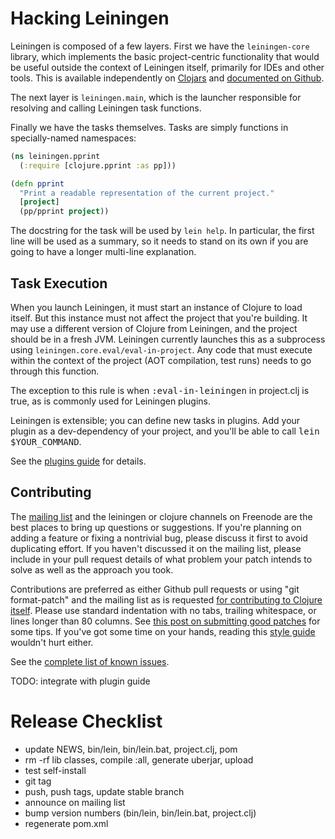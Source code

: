 # Hacking Leiningen

Leiningen is composed of a few layers. First we have the
`leiningen-core` library, which implements the basic project-centric
functionality that would be useful outside the context of Leiningen
itself, primarily for IDEs and other tools. This is available
independently on [Clojars](http://clojars.org/leiningen-core) and
[documented on Github](http://technomancy.github.com/leiningen).

The next layer is `leiningen.main`, which is the launcher responsible
for resolving and calling Leiningen task functions.

Finally we have the tasks themselves. Tasks are simply functions in
specially-named namespaces:

```clj
(ns leiningen.pprint
  (:require [clojure.pprint :as pp]))

(defn pprint
  "Print a readable representation of the current project."
  [project]
  (pp/pprint project))
```

The docstring for the task will be used by `lein help`. In particular,
the first line will be used as a summary, so it needs to stand on its
own if you are going to have a longer multi-line explanation.

## Task Execution

When you launch Leiningen, it must start an instance of Clojure to
load itself. But this instance must not affect the project that you're
building. It may use a different version of Clojure from Leiningen,
and the project should be in a fresh JVM. Leiningen currently launches
this as a subprocess using `leiningen.core.eval/eval-in-project`. Any
code that must execute within the context of the project (AOT
compilation, test runs) needs to go through this function.

The exception to this rule is when <tt>:eval-in-leiningen</tt> in
project.clj is true, as is commonly used for Leiningen plugins.

Leiningen is extensible; you can define new tasks in plugins. Add your
plugin as a dev-dependency of your project, and you'll be able to call
<tt>lein $YOUR_COMMAND</tt>. 

See the
[plugins guide](https://github.com/technomancy/leiningen/blob/stable/doc/PLUGINS.md)
for details.

## Contributing

The [mailing list](http://groups.google.com/group/leiningen) and the
leiningen or clojure channels on Freenode are the best places to
bring up questions or suggestions. If you're planning on adding a
feature or fixing a nontrivial bug, please discuss it first to avoid
duplicating effort. If you haven't discussed it on the mailing list,
please include in your pull request details of what problem your patch
intends to solve as well as the approach you took.

Contributions are preferred as either Github pull requests or using
"git format-patch" and the mailing list as is requested [for
contributing to Clojure itself](http://clojure.org/patches). Please
use standard indentation with no tabs, trailing whitespace, or lines
longer than 80 columns. See [this post on submitting good
patches](http://technomancy.us/135) for some tips. If you've got some
time on your hands, reading this [style
guide](http://mumble.net/~campbell/scheme/style.txt) wouldn't hurt
either.

See the [complete list of known issues](https://github.com/technomancy/leiningen/issues).

TODO: integrate with plugin guide

# Release Checklist

* update NEWS, bin/lein, bin/lein.bat, project.clj, pom
* rm -rf lib classes, compile :all, generate uberjar, upload
* test self-install
* git tag
* push, push tags, update stable branch
* announce on mailing list
* bump version numbers (bin/lein, bin/lein.bat, project.clj)
* regenerate pom.xml
